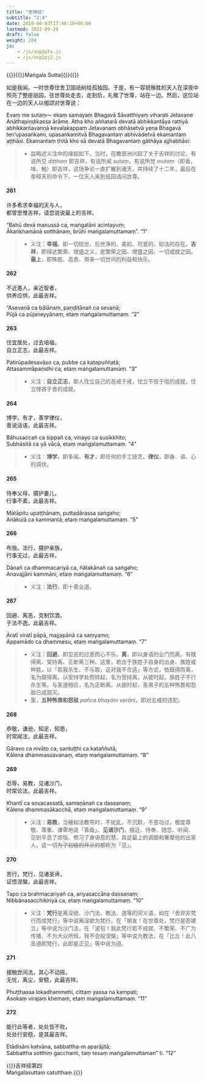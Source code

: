 ```yaml
---
title: "吉祥经"
subtitle: "2:4"
date: 2019-06-03T17:48:18+08:00
lastmod: 2022-09-20
draft: false
weight: 204
js:
    - /js/snp2pts.js
    - /js/snp2pj2.js
---
```



{{<subtitle>}}{{<suttalink src="snp2.4">}}Maṅgala Sutta{{</suttalink>}}{{</subtitle>}}

如是我闻。一时世尊住舍卫国祇树给孤独园。于是，有一容貌殊胜的天人在深夜中照亮了整座祇园，往世尊处走去，走到后，礼敬了世尊，站在一边。然后，这位站在一边的天人以偈颂对世尊说：

Evaṃ me sutaṃ— ekaṃ samayaṃ Bhagavā Sāvatthiyaṃ viharati Jetavane Anāthapiṇḍikassa ārāme. Atha kho aññatarā devatā abhikkantāya rattiyā abhikkantavaṇṇā kevalakappaṃ Jetavanaṃ obhāsetvā yena Bhagavā ten’upasaṅkami, upasaṅkamitvā Bhagavantaṃ abhivādetvā ekamantaṃ aṭṭhāsi. Ekamantaṃ ṭhitā kho sā devatā Bhagavantaṃ gāthāya ajjhabhāsi:

> - 兹略述义注中的缘起如下。当时，在瞻部洲兴起了关于吉祥的讨论，有说所见 *diṭṭhaṃ* 即吉祥，有说所闻 *sutaṃ*，有说所觉 *mutaṃ*（即香、味、触）即吉祥，这场争论一直扩散到诸天，并持续了十二年，最后在帝释天的命令下，一位天人来到祇园请问世尊。

#### 261

许多希求幸福的天与人，  
都曾思惟吉祥，请您说说最上的吉祥。

“Bahū devā manussā ca, maṅgalāni acintayuṃ;  
Ākaṅkhamānā sotthānaṃ, brūhi maṅgalamuttamaṃ”. <q>1</q>

> - 义注：**幸福**，即一切现世、后世净的、美的、可爱的、如法的存在。**吉祥**，即得达繁荣、增盛之义，是繁荣之因、增盛之因、一切成就之因。**最上**，即殊胜、高贵、带来一切世间的利益和快乐。

#### 262

不近愚人，亲近智者，  
供养应供，此最吉祥。

“Asevanā ca bālānaṃ, paṇḍitānañ ca sevanā;  
Pūjā ca pūjaneyyānaṃ, etaṃ maṅgalamuttamaṃ. <q>2</q>

#### 263

住宜居处，过去培福，  
自立正志，此最吉祥。

Patirūpadesavāso ca, pubbe ca katapuññatā;  
Attasammāpaṇidhi ca, etaṃ maṅgalamuttamaṃ. <q>3</q>

> - 义注：**自立正志**，即人住立自己的恶戒于戒，住立不信于信的成就，住立悭吝于舍的成就。

#### 264

博学，有才，善学律仪，  
善说话语，此最吉祥。

Bāhusaccañ ca sippañ ca, vinayo ca susikkhito;  
Subhāsitā ca yā vācā, etaṃ maṅgalamuttamaṃ. <q>4</q>

> - 义注：**博学**，即多闻。**有才**，即任何的手工技艺。**律仪**，即身、语、心的调伏。

#### 265

侍奉父母，摄护妻儿，  
行事不紊，此最吉祥。

Mātāpitu upaṭṭhānaṃ, puttadārassa saṅgaho;  
Anākulā ca kammantā, etaṃ maṅgalamuttamaṃ. <q>5</q>

#### 266

布施，法行，摄护亲族，  
行事无过，此最吉祥。

Dānañ ca dhammacariyā ca, ñātakānañ ca saṅgaho;  
Anavajjāni kammāni, etaṃ maṅgalamuttamaṃ. <q>6</q>

> - 义注：**法行**，即十善业道。

#### 267

回避、离恶，克制饮酒，  
于法不逸，此最吉祥。

Āratī viratī pāpā, majjapānā ca saṃyamo;  
Appamādo ca dhammesu, etaṃ maṅgalamuttamaṃ. <q>7</q>

> - 义注：**回避**，即见恶的过患而心不乐。**离**，即以身语的业门而离，有既得离、受持离、正断离三种。这里，若出于族姓子自身的出身、族姓或种姓，以「若我杀生、不与取，这对我不合适」等方式，依既得而离，名为既得离。以受持学处而转起，名为受持离，从彼时起，族姓子不行杀生等。与圣道相应，名为正断离，从彼时起，圣弟子的五种怖畏和怨敌已成寂灭。
> - 案，**五种怖畏和怨敌** *pañca bhayāni verāni*，即对五戒的违犯。

#### 268

恭敬，谦逊，知足，知恩，  
时常闻法，此最吉祥。

Gāravo ca nivāto ca, santuṭṭhi ca kataññutā;  
Kālena dhammassavanaṃ, etaṃ maṅgalamuttamaṃ. <q>8</q>

#### 269

忍辱，易教，见诸沙门，  
时常论法，此最吉祥。

Khantī ca sovacassatā, samaṇānañ ca dassanaṃ;  
Kālena dhammasākacchā, etaṃ maṅgalamuttamaṃ. <q>9</q>

> - 义注：**易教**，当被如法教导时，不扰乱，不沉默，不思功过，极度尊敬、尊重、谦卑地说「善哉」。**见诸沙门**，接近、侍奉、随念、听闻、见到平息了烦恼、修习了身语意的慧、具足最上的调御和奢摩他的出家人，这一切~~为了初级的开示的~~都称为「见」。

#### 270

苦行，梵行，见诸圣谛，  
证悟涅槃，此最吉祥。

Tapo ca brahmacariyañ ca, ariyasaccāna dassanaṃ;  
Nibbānasacchikiriyā ca, etaṃ maṅgalamuttamaṃ. <q>10</q>

> - 义注：**梵行**是离淫欲、沙门法、教法、道等的同义语，如在「舍弃非梵行而成梵行」等中说离淫欲为梵行，在「朋友！在世尊处，梵行是否建立」等中说为沙门法，在「波旬！我此梵行若不成就、不繁荣、不广为传播、不为大众所知，我不会般涅槃」等中说为教法，在「比丘！此八圣道即梵行，此即是正见」等中说为道。

#### 271

接触世间法，其心不动摇，  
无忧，离尘，安稳，此最吉祥。

Phuṭṭhassa lokadhammehi, cittaṃ yassa na kampati;  
Asokaṃ virajaṃ khemaṃ, etaṃ maṅgalamuttamaṃ. <q>11</q>

#### 272

能行此等者，处处皆不败，  
处处行安稳，是其最吉祥。

Etādisāni katvāna, sabbattha-m aparājitā;  
Sabbattha sotthiṃ gacchanti, taṃ tesaṃ maṅgalamuttaman” ti. <q>12</q>


{{<eof>}}吉祥经第四<br><span class="pi">Maṅgalasuttaṃ catutthaṃ.</span>{{</eof>}}